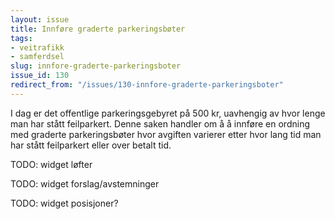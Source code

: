 ```yaml
---
layout: issue
title: Innføre graderte parkeringsbøter
tags:
- veitrafikk
- samferdsel
slug: innfore-graderte-parkeringsboter
issue_id: 130
redirect_from: "/issues/130-innfore-graderte-parkeringsboter"
---
```


I dag er det offentlige parkeringsgebyret på 500 kr, uavhengig av hvor lenge man har stått feilparkert. Denne saken handler om å å innføre en ordning med graderte parkeringsbøter hvor avgiften varierer etter hvor lang tid man har stått feilparkert eller over betalt tid.

TODO: widget løfter

TODO: widget forslag/avstemninger

TODO: widget posisjoner?

